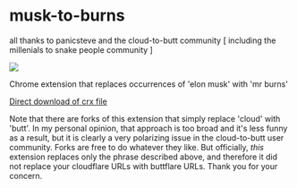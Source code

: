 musk-to-burns
=============

all thanks to panicsteve and the cloud-to-butt community [ including the millenials to snake people community ]

![](logo.png)

Chrome extension that replaces occurrences of 'elon musk' with 'mr burns'

[Direct download of crx file](https://github.com/salpie/elon-musk-to-mr-burns/blob/master/ELONMUSK-to-MRBURNS.crx)

Note that there are forks of this extension that simply replace 'cloud' with 'butt'.
In my personal opinion, that approach is too broad and it's less funny as a result, but it is clearly a very
polarizing issue in the cloud-to-butt user community.  Forks are free to do whatever they like.  But officially, _this_ extension replaces only the phrase described above, and therefore it did not replace your cloudflare URLs with buttflare URLs. Thank you for your concern.

